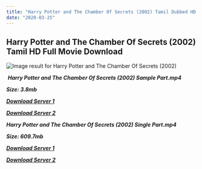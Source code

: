 ```yaml
---
title: "Harry Potter and The Chamber Of Secrets (2002) Tamil Dubbed HD Full Movie Download"
date: "2020-03-25"
---
```


## Harry Potter and The Chamber Of Secrets (2002) Tamil HD Full Movie Download

![Image result for Harry Potter and The Chamber Of Secrets (2002)](https://image.tmdb.org/t/p/original/csOv5H7R2zdnKaYuTrGVWohmo8d.jpg) 

 _**Harry Potter and The Chamber Of Secrets (2002) Sample Part.mp4**_

_**Size: 3.8mb**_

[_**Download Server 1**_](http://du.wetransfer.vip/files/Tamil{fd620c6e78cfff08ebfb4d2d3131a235617ba7e0206610644c5f25f325d4dc51}20Dubbed{fd620c6e78cfff08ebfb4d2d3131a235617ba7e0206610644c5f25f325d4dc51}20Movies/Tamil{fd620c6e78cfff08ebfb4d2d3131a235617ba7e0206610644c5f25f325d4dc51}20Dubbed{fd620c6e78cfff08ebfb4d2d3131a235617ba7e0206610644c5f25f325d4dc51}20Collections/Harry{fd620c6e78cfff08ebfb4d2d3131a235617ba7e0206610644c5f25f325d4dc51}20Potter{fd620c6e78cfff08ebfb4d2d3131a235617ba7e0206610644c5f25f325d4dc51}20Movie{fd620c6e78cfff08ebfb4d2d3131a235617ba7e0206610644c5f25f325d4dc51}20Collections/Harry{fd620c6e78cfff08ebfb4d2d3131a235617ba7e0206610644c5f25f325d4dc51}20Potter{fd620c6e78cfff08ebfb4d2d3131a235617ba7e0206610644c5f25f325d4dc51}20and{fd620c6e78cfff08ebfb4d2d3131a235617ba7e0206610644c5f25f325d4dc51}20The{fd620c6e78cfff08ebfb4d2d3131a235617ba7e0206610644c5f25f325d4dc51}20Chamber{fd620c6e78cfff08ebfb4d2d3131a235617ba7e0206610644c5f25f325d4dc51}20Of{fd620c6e78cfff08ebfb4d2d3131a235617ba7e0206610644c5f25f325d4dc51}20Secrets{fd620c6e78cfff08ebfb4d2d3131a235617ba7e0206610644c5f25f325d4dc51}20(2002)/Harry{fd620c6e78cfff08ebfb4d2d3131a235617ba7e0206610644c5f25f325d4dc51}20Potter{fd620c6e78cfff08ebfb4d2d3131a235617ba7e0206610644c5f25f325d4dc51}20and{fd620c6e78cfff08ebfb4d2d3131a235617ba7e0206610644c5f25f325d4dc51}20The{fd620c6e78cfff08ebfb4d2d3131a235617ba7e0206610644c5f25f325d4dc51}20Chamber{fd620c6e78cfff08ebfb4d2d3131a235617ba7e0206610644c5f25f325d4dc51}20Of{fd620c6e78cfff08ebfb4d2d3131a235617ba7e0206610644c5f25f325d4dc51}20Secrets{fd620c6e78cfff08ebfb4d2d3131a235617ba7e0206610644c5f25f325d4dc51}20(2002){fd620c6e78cfff08ebfb4d2d3131a235617ba7e0206610644c5f25f325d4dc51}20Sample{fd620c6e78cfff08ebfb4d2d3131a235617ba7e0206610644c5f25f325d4dc51}20HD.mp4)

[_**Download Server 2**_](http://du.wetransfer.vip/files/Tamil{fd620c6e78cfff08ebfb4d2d3131a235617ba7e0206610644c5f25f325d4dc51}20Dubbed{fd620c6e78cfff08ebfb4d2d3131a235617ba7e0206610644c5f25f325d4dc51}20Movies/Tamil{fd620c6e78cfff08ebfb4d2d3131a235617ba7e0206610644c5f25f325d4dc51}20Dubbed{fd620c6e78cfff08ebfb4d2d3131a235617ba7e0206610644c5f25f325d4dc51}20Collections/Harry{fd620c6e78cfff08ebfb4d2d3131a235617ba7e0206610644c5f25f325d4dc51}20Potter{fd620c6e78cfff08ebfb4d2d3131a235617ba7e0206610644c5f25f325d4dc51}20Movie{fd620c6e78cfff08ebfb4d2d3131a235617ba7e0206610644c5f25f325d4dc51}20Collections/Harry{fd620c6e78cfff08ebfb4d2d3131a235617ba7e0206610644c5f25f325d4dc51}20Potter{fd620c6e78cfff08ebfb4d2d3131a235617ba7e0206610644c5f25f325d4dc51}20and{fd620c6e78cfff08ebfb4d2d3131a235617ba7e0206610644c5f25f325d4dc51}20The{fd620c6e78cfff08ebfb4d2d3131a235617ba7e0206610644c5f25f325d4dc51}20Chamber{fd620c6e78cfff08ebfb4d2d3131a235617ba7e0206610644c5f25f325d4dc51}20Of{fd620c6e78cfff08ebfb4d2d3131a235617ba7e0206610644c5f25f325d4dc51}20Secrets{fd620c6e78cfff08ebfb4d2d3131a235617ba7e0206610644c5f25f325d4dc51}20(2002)/Harry{fd620c6e78cfff08ebfb4d2d3131a235617ba7e0206610644c5f25f325d4dc51}20Potter{fd620c6e78cfff08ebfb4d2d3131a235617ba7e0206610644c5f25f325d4dc51}20and{fd620c6e78cfff08ebfb4d2d3131a235617ba7e0206610644c5f25f325d4dc51}20The{fd620c6e78cfff08ebfb4d2d3131a235617ba7e0206610644c5f25f325d4dc51}20Chamber{fd620c6e78cfff08ebfb4d2d3131a235617ba7e0206610644c5f25f325d4dc51}20Of{fd620c6e78cfff08ebfb4d2d3131a235617ba7e0206610644c5f25f325d4dc51}20Secrets{fd620c6e78cfff08ebfb4d2d3131a235617ba7e0206610644c5f25f325d4dc51}20(2002){fd620c6e78cfff08ebfb4d2d3131a235617ba7e0206610644c5f25f325d4dc51}20Sample{fd620c6e78cfff08ebfb4d2d3131a235617ba7e0206610644c5f25f325d4dc51}20HD.mp4)

_**Harry Potter and The Chamber Of Secrets (2002) Single Part.mp4**_

_**Size: 609.7mb**_

[_**Download Server 1**_](http://du.wetransfer.vip/files/Tamil{fd620c6e78cfff08ebfb4d2d3131a235617ba7e0206610644c5f25f325d4dc51}20Dubbed{fd620c6e78cfff08ebfb4d2d3131a235617ba7e0206610644c5f25f325d4dc51}20Movies/Tamil{fd620c6e78cfff08ebfb4d2d3131a235617ba7e0206610644c5f25f325d4dc51}20Dubbed{fd620c6e78cfff08ebfb4d2d3131a235617ba7e0206610644c5f25f325d4dc51}20Collections/Harry{fd620c6e78cfff08ebfb4d2d3131a235617ba7e0206610644c5f25f325d4dc51}20Potter{fd620c6e78cfff08ebfb4d2d3131a235617ba7e0206610644c5f25f325d4dc51}20Movie{fd620c6e78cfff08ebfb4d2d3131a235617ba7e0206610644c5f25f325d4dc51}20Collections/Harry{fd620c6e78cfff08ebfb4d2d3131a235617ba7e0206610644c5f25f325d4dc51}20Potter{fd620c6e78cfff08ebfb4d2d3131a235617ba7e0206610644c5f25f325d4dc51}20and{fd620c6e78cfff08ebfb4d2d3131a235617ba7e0206610644c5f25f325d4dc51}20The{fd620c6e78cfff08ebfb4d2d3131a235617ba7e0206610644c5f25f325d4dc51}20Chamber{fd620c6e78cfff08ebfb4d2d3131a235617ba7e0206610644c5f25f325d4dc51}20Of{fd620c6e78cfff08ebfb4d2d3131a235617ba7e0206610644c5f25f325d4dc51}20Secrets{fd620c6e78cfff08ebfb4d2d3131a235617ba7e0206610644c5f25f325d4dc51}20(2002)/Harry{fd620c6e78cfff08ebfb4d2d3131a235617ba7e0206610644c5f25f325d4dc51}20Potter{fd620c6e78cfff08ebfb4d2d3131a235617ba7e0206610644c5f25f325d4dc51}20and{fd620c6e78cfff08ebfb4d2d3131a235617ba7e0206610644c5f25f325d4dc51}20The{fd620c6e78cfff08ebfb4d2d3131a235617ba7e0206610644c5f25f325d4dc51}20Chamber{fd620c6e78cfff08ebfb4d2d3131a235617ba7e0206610644c5f25f325d4dc51}20Of{fd620c6e78cfff08ebfb4d2d3131a235617ba7e0206610644c5f25f325d4dc51}20Secrets{fd620c6e78cfff08ebfb4d2d3131a235617ba7e0206610644c5f25f325d4dc51}20(2002){fd620c6e78cfff08ebfb4d2d3131a235617ba7e0206610644c5f25f325d4dc51}20Single{fd620c6e78cfff08ebfb4d2d3131a235617ba7e0206610644c5f25f325d4dc51}20Part{fd620c6e78cfff08ebfb4d2d3131a235617ba7e0206610644c5f25f325d4dc51}20HD.mp4)

_**[Download Server 2](http://du.wetransfer.vip/files/Tamil{fd620c6e78cfff08ebfb4d2d3131a235617ba7e0206610644c5f25f325d4dc51}20Dubbed{fd620c6e78cfff08ebfb4d2d3131a235617ba7e0206610644c5f25f325d4dc51}20Movies/Tamil{fd620c6e78cfff08ebfb4d2d3131a235617ba7e0206610644c5f25f325d4dc51}20Dubbed{fd620c6e78cfff08ebfb4d2d3131a235617ba7e0206610644c5f25f325d4dc51}20Collections/Harry{fd620c6e78cfff08ebfb4d2d3131a235617ba7e0206610644c5f25f325d4dc51}20Potter{fd620c6e78cfff08ebfb4d2d3131a235617ba7e0206610644c5f25f325d4dc51}20Movie{fd620c6e78cfff08ebfb4d2d3131a235617ba7e0206610644c5f25f325d4dc51}20Collections/Harry{fd620c6e78cfff08ebfb4d2d3131a235617ba7e0206610644c5f25f325d4dc51}20Potter{fd620c6e78cfff08ebfb4d2d3131a235617ba7e0206610644c5f25f325d4dc51}20and{fd620c6e78cfff08ebfb4d2d3131a235617ba7e0206610644c5f25f325d4dc51}20The{fd620c6e78cfff08ebfb4d2d3131a235617ba7e0206610644c5f25f325d4dc51}20Chamber{fd620c6e78cfff08ebfb4d2d3131a235617ba7e0206610644c5f25f325d4dc51}20Of{fd620c6e78cfff08ebfb4d2d3131a235617ba7e0206610644c5f25f325d4dc51}20Secrets{fd620c6e78cfff08ebfb4d2d3131a235617ba7e0206610644c5f25f325d4dc51}20(2002)/Harry{fd620c6e78cfff08ebfb4d2d3131a235617ba7e0206610644c5f25f325d4dc51}20Potter{fd620c6e78cfff08ebfb4d2d3131a235617ba7e0206610644c5f25f325d4dc51}20and{fd620c6e78cfff08ebfb4d2d3131a235617ba7e0206610644c5f25f325d4dc51}20The{fd620c6e78cfff08ebfb4d2d3131a235617ba7e0206610644c5f25f325d4dc51}20Chamber{fd620c6e78cfff08ebfb4d2d3131a235617ba7e0206610644c5f25f325d4dc51}20Of{fd620c6e78cfff08ebfb4d2d3131a235617ba7e0206610644c5f25f325d4dc51}20Secrets{fd620c6e78cfff08ebfb4d2d3131a235617ba7e0206610644c5f25f325d4dc51}20(2002){fd620c6e78cfff08ebfb4d2d3131a235617ba7e0206610644c5f25f325d4dc51}20Single{fd620c6e78cfff08ebfb4d2d3131a235617ba7e0206610644c5f25f325d4dc51}20Part{fd620c6e78cfff08ebfb4d2d3131a235617ba7e0206610644c5f25f325d4dc51}20HD.mp4)**_

